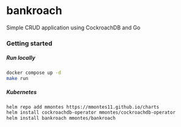 # bankroach
Simple CRUD application using CockroachDB and Go

### Getting started
##### Run locally
```bash
docker compose up -d
make run
```
##### Kubernetes
```bash
helm repo add mmontes https://mmontes11.github.io/charts
helm install cockroachdb-operator mmontes/cockroachdb-operator 
helm install bankroach mmontes/bankroach 
```
